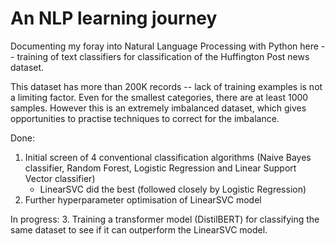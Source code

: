# An NLP learning journey

Documenting my foray into Natural Language Processing with Python here -- training of text classifiers for classification of the Huffington Post news dataset. 

This dataset has more than 200K records -- lack of training examples is not a limiting factor. Even for the smallest categories, there are at least 1000 samples. However this is an extremely imbalanced dataset, which gives opportunities to practise techniques to correct for the imbalance. 

Done: 
1. Initial screen of 4 conventional classification algorithms (Naive Bayes classifier, Random Forest, Logistic Regression and Linear Support Vector classifier)
   - LinearSVC did the best (followed closely by Logistic Regression)
2. Further hyperparameter optimisation of LinearSVC model

In progress: 
3. Training a transformer model (DistilBERT) for classifying the same dataset to see if it can outperform the LinearSVC model. 
 
